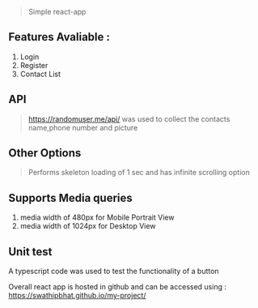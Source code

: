 

> Simple react-app 

## Features Avaliable :
  1. Login
  2. Register
  3. Contact List
  
## API
  > https://randomuser.me/api/
  was used to collect the contacts name,phone number and picture
  
## Other Options
 > Performs skeleton loading of 1 sec and has infinite scrolling option
 
 ## Supports Media queries
 1. media width of 480px for Mobile Portrait View 
 2. media width of 1024px for Desktop View 
  
## Unit test
 A typescript code was used to test the functionality of a button
 
Overall react app is hosted in github and can be accessed using :
https://swathipbhat.github.io/my-project/



